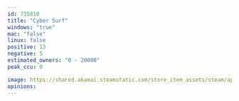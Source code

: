 ```yaml
---
id: 735810
title: "Cyber Surf"
windows: "true"
mac: "false"
linux: false
positive: 13
negative: 5
estimated_owners: "0 - 20000"
peak_ccu: 0

image: https://shared.akamai.steamstatic.com/store_item_assets/steam/apps/735810/header.jpg?t=1530132030
opinions:
---
```

